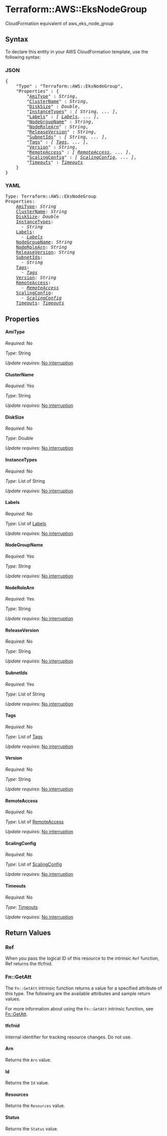 # Terraform::AWS::EksNodeGroup

CloudFormation equivalent of aws_eks_node_group

## Syntax

To declare this entity in your AWS CloudFormation template, use the following syntax:

### JSON

<pre>
{
    "Type" : "Terraform::AWS::EksNodeGroup",
    "Properties" : {
        "<a href="#amitype" title="AmiType">AmiType</a>" : <i>String</i>,
        "<a href="#clustername" title="ClusterName">ClusterName</a>" : <i>String</i>,
        "<a href="#disksize" title="DiskSize">DiskSize</a>" : <i>Double</i>,
        "<a href="#instancetypes" title="InstanceTypes">InstanceTypes</a>" : <i>[ String, ... ]</i>,
        "<a href="#labels" title="Labels">Labels</a>" : <i>[ <a href="labels.md">Labels</a>, ... ]</i>,
        "<a href="#nodegroupname" title="NodeGroupName">NodeGroupName</a>" : <i>String</i>,
        "<a href="#noderolearn" title="NodeRoleArn">NodeRoleArn</a>" : <i>String</i>,
        "<a href="#releaseversion" title="ReleaseVersion">ReleaseVersion</a>" : <i>String</i>,
        "<a href="#subnetids" title="SubnetIds">SubnetIds</a>" : <i>[ String, ... ]</i>,
        "<a href="#tags" title="Tags">Tags</a>" : <i>[ <a href="tags.md">Tags</a>, ... ]</i>,
        "<a href="#version" title="Version">Version</a>" : <i>String</i>,
        "<a href="#remoteaccess" title="RemoteAccess">RemoteAccess</a>" : <i>[ <a href="remoteaccess.md">RemoteAccess</a>, ... ]</i>,
        "<a href="#scalingconfig" title="ScalingConfig">ScalingConfig</a>" : <i>[ <a href="scalingconfig.md">ScalingConfig</a>, ... ]</i>,
        "<a href="#timeouts" title="Timeouts">Timeouts</a>" : <i><a href="timeouts.md">Timeouts</a></i>
    }
}
</pre>

### YAML

<pre>
Type: Terraform::AWS::EksNodeGroup
Properties:
    <a href="#amitype" title="AmiType">AmiType</a>: <i>String</i>
    <a href="#clustername" title="ClusterName">ClusterName</a>: <i>String</i>
    <a href="#disksize" title="DiskSize">DiskSize</a>: <i>Double</i>
    <a href="#instancetypes" title="InstanceTypes">InstanceTypes</a>: <i>
      - String</i>
    <a href="#labels" title="Labels">Labels</a>: <i>
      - <a href="labels.md">Labels</a></i>
    <a href="#nodegroupname" title="NodeGroupName">NodeGroupName</a>: <i>String</i>
    <a href="#noderolearn" title="NodeRoleArn">NodeRoleArn</a>: <i>String</i>
    <a href="#releaseversion" title="ReleaseVersion">ReleaseVersion</a>: <i>String</i>
    <a href="#subnetids" title="SubnetIds">SubnetIds</a>: <i>
      - String</i>
    <a href="#tags" title="Tags">Tags</a>: <i>
      - <a href="tags.md">Tags</a></i>
    <a href="#version" title="Version">Version</a>: <i>String</i>
    <a href="#remoteaccess" title="RemoteAccess">RemoteAccess</a>: <i>
      - <a href="remoteaccess.md">RemoteAccess</a></i>
    <a href="#scalingconfig" title="ScalingConfig">ScalingConfig</a>: <i>
      - <a href="scalingconfig.md">ScalingConfig</a></i>
    <a href="#timeouts" title="Timeouts">Timeouts</a>: <i><a href="timeouts.md">Timeouts</a></i>
</pre>

## Properties

#### AmiType

_Required_: No

_Type_: String

_Update requires_: [No interruption](https://docs.aws.amazon.com/AWSCloudFormation/latest/UserGuide/using-cfn-updating-stacks-update-behaviors.html#update-no-interrupt)

#### ClusterName

_Required_: Yes

_Type_: String

_Update requires_: [No interruption](https://docs.aws.amazon.com/AWSCloudFormation/latest/UserGuide/using-cfn-updating-stacks-update-behaviors.html#update-no-interrupt)

#### DiskSize

_Required_: No

_Type_: Double

_Update requires_: [No interruption](https://docs.aws.amazon.com/AWSCloudFormation/latest/UserGuide/using-cfn-updating-stacks-update-behaviors.html#update-no-interrupt)

#### InstanceTypes

_Required_: No

_Type_: List of String

_Update requires_: [No interruption](https://docs.aws.amazon.com/AWSCloudFormation/latest/UserGuide/using-cfn-updating-stacks-update-behaviors.html#update-no-interrupt)

#### Labels

_Required_: No

_Type_: List of <a href="labels.md">Labels</a>

_Update requires_: [No interruption](https://docs.aws.amazon.com/AWSCloudFormation/latest/UserGuide/using-cfn-updating-stacks-update-behaviors.html#update-no-interrupt)

#### NodeGroupName

_Required_: Yes

_Type_: String

_Update requires_: [No interruption](https://docs.aws.amazon.com/AWSCloudFormation/latest/UserGuide/using-cfn-updating-stacks-update-behaviors.html#update-no-interrupt)

#### NodeRoleArn

_Required_: Yes

_Type_: String

_Update requires_: [No interruption](https://docs.aws.amazon.com/AWSCloudFormation/latest/UserGuide/using-cfn-updating-stacks-update-behaviors.html#update-no-interrupt)

#### ReleaseVersion

_Required_: No

_Type_: String

_Update requires_: [No interruption](https://docs.aws.amazon.com/AWSCloudFormation/latest/UserGuide/using-cfn-updating-stacks-update-behaviors.html#update-no-interrupt)

#### SubnetIds

_Required_: Yes

_Type_: List of String

_Update requires_: [No interruption](https://docs.aws.amazon.com/AWSCloudFormation/latest/UserGuide/using-cfn-updating-stacks-update-behaviors.html#update-no-interrupt)

#### Tags

_Required_: No

_Type_: List of <a href="tags.md">Tags</a>

_Update requires_: [No interruption](https://docs.aws.amazon.com/AWSCloudFormation/latest/UserGuide/using-cfn-updating-stacks-update-behaviors.html#update-no-interrupt)

#### Version

_Required_: No

_Type_: String

_Update requires_: [No interruption](https://docs.aws.amazon.com/AWSCloudFormation/latest/UserGuide/using-cfn-updating-stacks-update-behaviors.html#update-no-interrupt)

#### RemoteAccess

_Required_: No

_Type_: List of <a href="remoteaccess.md">RemoteAccess</a>

_Update requires_: [No interruption](https://docs.aws.amazon.com/AWSCloudFormation/latest/UserGuide/using-cfn-updating-stacks-update-behaviors.html#update-no-interrupt)

#### ScalingConfig

_Required_: No

_Type_: List of <a href="scalingconfig.md">ScalingConfig</a>

_Update requires_: [No interruption](https://docs.aws.amazon.com/AWSCloudFormation/latest/UserGuide/using-cfn-updating-stacks-update-behaviors.html#update-no-interrupt)

#### Timeouts

_Required_: No

_Type_: <a href="timeouts.md">Timeouts</a>

_Update requires_: [No interruption](https://docs.aws.amazon.com/AWSCloudFormation/latest/UserGuide/using-cfn-updating-stacks-update-behaviors.html#update-no-interrupt)

## Return Values

### Ref

When you pass the logical ID of this resource to the intrinsic `Ref` function, Ref returns the tfcfnid.

### Fn::GetAtt

The `Fn::GetAtt` intrinsic function returns a value for a specified attribute of this type. The following are the available attributes and sample return values.

For more information about using the `Fn::GetAtt` intrinsic function, see [Fn::GetAtt](https://docs.aws.amazon.com/AWSCloudFormation/latest/UserGuide/intrinsic-function-reference-getatt.html).

#### tfcfnid

Internal identifier for tracking resource changes. Do not use.

#### Arn

Returns the <code>Arn</code> value.

#### Id

Returns the <code>Id</code> value.

#### Resources

Returns the <code>Resources</code> value.

#### Status

Returns the <code>Status</code> value.

